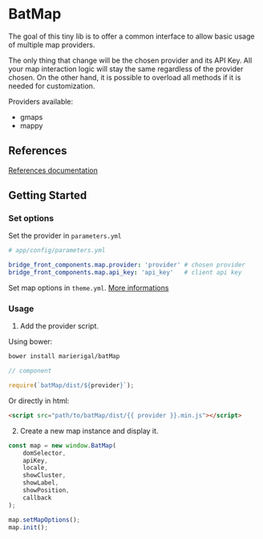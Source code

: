 # BatMap

The goal of this tiny lib is to offer a common interface to allow basic usage of multiple map providers.

The only thing that change will be the chosen provider and its API Key. All your map interaction logic will stay the same regardless of the provider chosen. On the other hand, it is possible to overload all methods if it is needed for customization.

Providers available:

- gmaps
- mappy

## References

[References documentation](references/)

## Getting Started

### Set options

Set the provider in `parameters.yml`

```yml
# app/config/parameters.yml

bridge_front_components.map.provider: 'provider' # chosen provider
bridge_front_components.map.api_key: 'api_key'   # client api key
```

Set map options in `theme.yml`.
[More informations](parameters/theme)

### Usage

1. Add the provider script.

Using bower:

```bash
bower install marierigal/batMap
```

```js
// component

require(`batMap/dist/${provider}`);
```

Or directly in html:

```html
<script src="path/to/batMap/dist/{{ provider }}.min.js"></script>
```

2. Create a new map instance and display it.

```js
const map = new window.BatMap(
    domSelector,
    apiKey,
    locale,
    showCluster,
    showLabel,
    showPosition,
    callback
);

map.setMapOptions();
map.init();
```
